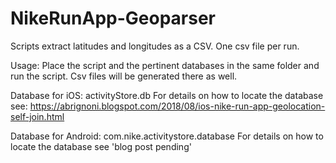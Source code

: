 # NikeRunApp-Geoparser
Scripts extract latitudes and longitudes as a CSV. One csv file per run.

Usage:
Place the script and the pertinent databases in the same folder and run the script.
Csv files will be generated there as well.

Database for iOS: activityStore.db
For details on how to locate the database see:
https://abrignoni.blogspot.com/2018/08/ios-nike-run-app-geolocation-self-join.html

Database for Android: com.nike.activitystore.database
For details on how to locate the database see 'blog post pending'
